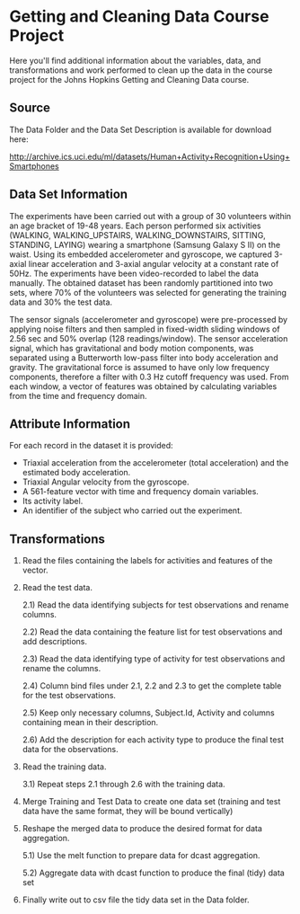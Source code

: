 # Getting and Cleaning Data Course Project

Here you'll find additional information about the variables, data, and transformations and work performed to clean up the data in the course project for the Johns Hopkins Getting and Cleaning Data course.

## Source

The Data Folder and the Data Set Description is available for download here:

http://archive.ics.uci.edu/ml/datasets/Human+Activity+Recognition+Using+Smartphones

## Data Set Information

The experiments have been carried out with a group of 30 volunteers within an age bracket of 19-48 years. Each person performed six activities (WALKING, WALKING_UPSTAIRS, WALKING_DOWNSTAIRS, SITTING, STANDING, LAYING) wearing a smartphone (Samsung Galaxy S II) on the waist. Using its embedded accelerometer and gyroscope, we captured 3-axial linear acceleration and 3-axial angular velocity at a constant rate of 50Hz. The experiments have been video-recorded to label the data manually. The obtained dataset has been randomly partitioned into two sets, where 70% of the volunteers was selected for generating the training data and 30% the test data.

The sensor signals (accelerometer and gyroscope) were pre-processed by applying noise filters and then sampled in fixed-width sliding windows of 2.56 sec and 50% overlap (128 readings/window). The sensor acceleration signal, which has gravitational and body motion components, was separated using a Butterworth low-pass filter into body acceleration and gravity. The gravitational force is assumed to have only low frequency components, therefore a filter with 0.3 Hz cutoff frequency was used. From each window, a vector of features was obtained by calculating variables from the time and frequency domain.

## Attribute Information

For each record in the dataset it is provided:

- Triaxial acceleration from the accelerometer (total acceleration) and the estimated body acceleration.
- Triaxial Angular velocity from the gyroscope.
- A 561-feature vector with time and frequency domain variables.
- Its activity label.
- An identifier of the subject who carried out the experiment.

## Transformations

1) Read the files containing the labels for activities and features of the vector.

2) Read the test data.

    2.1) Read the data identifying subjects for test observations and rename columns.
    
    2.2) Read the data containing the feature list for test observations and add descriptions. 
    
    2.3) Read the data identifying type of activity for test observations and rename the  columns. 
    
    2.4) Column bind files under 2.1, 2.2 and 2.3 to get the complete table for the test observations.
    
    2.5) Keep only necessary columns, Subject.Id, Activity and columns containing mean in their description.
    
    2.6) Add the description for each activity type to produce the final test data for the observations.

3) Read the training data.

    3.1) Repeat steps 2.1 through 2.6 with the training data. 

4) Merge Training and Test Data to create one data set (training and test data have the same format, they will be bound vertically)

5) Reshape the merged data to produce the desired format for data aggregation.

    5.1) Use the melt function to prepare data for dcast aggregation.
    
    5.2) Aggregate data with dcast function to produce the final (tidy) data set

6) Finally write out to csv file the tidy data set in the Data folder.

